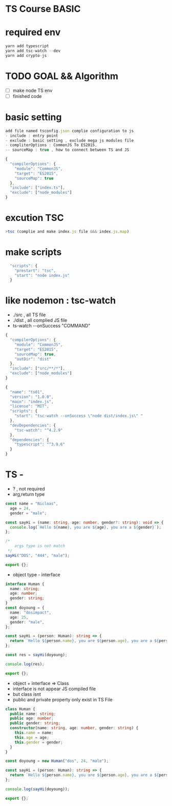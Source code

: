 # TS Course BASIC

# required env

```ts
yarn add typescript
yarn add tsc-watch --dev
yarn add crypto-js
```

# TODO GOAL && Algorithm

- [ ] make node TS env
- [ ] finished code

# basic setting

```ts
add file named tsconfig.json complie configuration to js
- include : entry point
- exclude : basic setting , exclude mega js modules file
- compliterOptions : CommonJS To ES2015,
-- sourceMap : true , how to connect between TS and JS

{
  "compilerOptions": {
    "module": "CommonJS",
    "target": "ES2015",
    "sourceMap": true
  },
  "include": ["index.ts"],
  "exclude": ["node_modules"]
}

```

# excution TSC

```ts
>tsc (complie and make index.js file &&& index.js.map)
```

# make scripts

```ts
  "scripts": {
    "prestart": "tsc",
    "start": "node index.js"
  }
```

# like nodemon : tsc-watch

- ./src , all TS file
- ./dist , all complied JS file
- ts-watch --onSuccess "COMMAND"

```ts
{
  "compilerOptions": {
    "module": "CommonJS",
    "target": "ES2015",
    "sourceMap": true,
    "outDir": "dist"
  },
  "include": ["src/**/*"],
  "exclude": ["node_modules"]
}

```

```ts
{
  "name": "ts01",
  "version": "1.0.0",
  "main": "index.js",
  "license": "MIT",
  "scripts": {
    "start": "tsc-watch --onSuccess \"node dist/index.js\" "
  },
  "devDependencies": {
    "tsc-watch": "^4.2.9"
  },
  "dependencies": {
    "typescript": "^3.9.6"
  }
}

```

# TS -

- ? , not required
- arg,return type

```ts
const name = "Nicloas",
  age = 24,
  gender = "male";

const sayHi = (name: string, age: number, gender?: string): void => {
  console.log(`Hello ${name}, you are ${age}, you are a ${gender}`);
};

/*
    args type is not match
 */
sayHi("DOS", "444", "male");

export {};
```

- object type - interface

```ts
interface Human {
  name: string;
  age: number;
  gender: string;
}
const doyoung = {
  name: "dosimpact",
  age: 25,
  gender: "male",
};

const sayHi = (person: Human): string => {
  return `Hello ${person.name}, you are ${person.age}, you are a ${person.gender}`;
};

const res = sayHi(doyoung);

console.log(res);

export {};
```

- object + interface => Class
- interface is not appear JS compiled file
- but class isnt
- public and private property only exist in TS File

```ts
class Human {
  public name: string;
  public age: number;
  public gender: string;
  constructor(name: string, age: number, gender: string) {
    this.name = name;
    this.age = age;
    this.gender = gender;
  }
}

const doyoung = new Human("dos", 24, "male");

const sayHi = (person: Human): string => {
  return `Hello ${person.name}, you are ${person.age}, you are a ${person.gender}`;
};

console.log(sayHi(doyoung));

export {};
```
